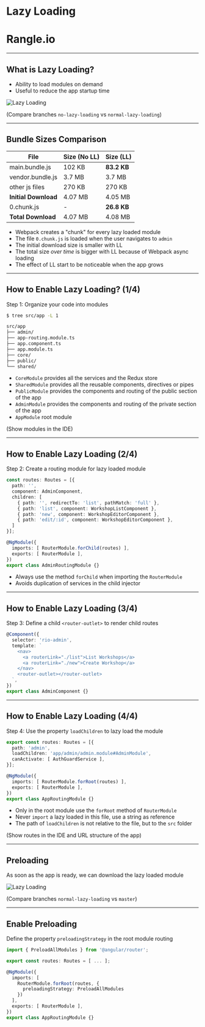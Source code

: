 # Lazy Loading

# Rangle.io

---

## What is Lazy Loading?

- Ability to load modules on demand
- Useful to reduce the app startup time

![Lazy Loading](content/images/lazy-loading.jpg)

(Compare branches `no-lazy-loading` vs `normal-lazy-loading`)

---

## Bundle Sizes Comparison 

| File                 | Size (No LL) | Size (LL)   |
| ---                  | ---          | ---         | 
| main.bundle.js       | 102 KB       | **83.2 KB** |
| vendor.bundle.js     | 3.7 MB       | 3.7 MB      |
| other js files       | 270 KB       | 270 KB      |
| **Initial Download** | 4.07 MB      | 4.05 MB     |     
| 0.chunk.js           | -            | **26.8 KB** |
| **Total Download**   | 4.07 MB      | 4.08 MB     |    

- Webpack creates a "chunk" for every lazy loaded module
- The file `0.chunk.js` is loaded when the user navigates to `admin`
- The initial download size is smaller with LL
- The total size _over time_ is bigger with LL because of Webpack async loading
- The effect of LL start to be noticeable when the app grows

---

## How to Enable Lazy Loading? (1/4)

Step 1: Organize your code into modules

```sh
$ tree src/app -L 1

src/app
├── admin/
├── app-routing.module.ts
├── app.component.ts
├── app.module.ts
├── core/
├── public/
└── shared/
```

- `CoreModule` provides all the services and the Redux store
- `SharedModule` provides all the reusable components, directives or pipes
- `PublicModule` provides the components and routing of the public section of the app
- `AdminModule` provides the components and routing of the private section of the app
- `AppModule` root module

(Show modules in the IDE)

---

## How to Enable Lazy Loading (2/4)

Step 2: Create a routing module for lazy loaded module

```ts
const routes: Routes = [{
  path: '',
  component: AdminComponent,
  children: [
    { path: '', redirectTo: 'list', pathMatch: 'full' },
    { path: 'list', component: WorkshopListComponent },
    { path: 'new', component: WorkshopEditorComponent },
    { path: 'edit/:id', component: WorkshopEditorComponent },
  ]
}];

@NgModule({
  imports: [ RouterModule.forChild(routes) ],
  exports: [ RouterModule ],
})
export class AdminRoutingModule {}
```

- Always use the method `forChild` when importing the `RouterModule`
- Avoids duplication of services in the child injector

---

## How to Enable Lazy Loading (3/4)

Step 3: Define a child `<router-outlet>` to render child routes

```ts
@Component({
  selector: 'rio-admin',
  template: `
    <nav>
      <a routerLink="./list">List Workshops</a>
      <a routerLink="./new">Create Workshop</a>
    </nav>
    <router-outlet></router-outlet>
  `,
})
export class AdminComponent {}
```

---

## How to Enable Lazy Loading (4/4)

Step 4: Use the property `loadChildren` to lazy load the module

```ts
export const routes: Routes = [{
  path: 'admin',
  loadChildren: 'app/admin/admin.module#AdminModule',
  canActivate: [ AuthGuardService ],
}];

@NgModule({
  imports: [ RouterModule.forRoot(routes) ],
  exports: [ RouterModule ],
})
export class AppRoutingModule {}
```

- Only in the root module use the `forRoot` method of `RouterModule`
- Never `import` a lazy loaded in this file, use a string as reference
- The path of `loadChildren` is not relative to the file, but to the `src` folder

(Show routes in the IDE and URL structure of the app)

---

## Preloading

As soon as the app is ready, we can download the lazy loaded module

![Lazy Loading](content/images/lazy-loading-with-preloading.jpg)

(Compare branches `normal-lazy-loading` vs `master`)

---

## Enable Preloading

Define the property `preloadingStrategy` in the root module routing

```ts
import { PreloadAllModules } from '@angular/router';

export const routes: Routes = [ ... ];

@NgModule({
  imports: [
    RouterModule.forRoot(routes, { 
      preloadingStrategy: PreloadAllModules
    })
  ],
  exports: [ RouterModule ],
})
export class AppRoutingModule {}
```